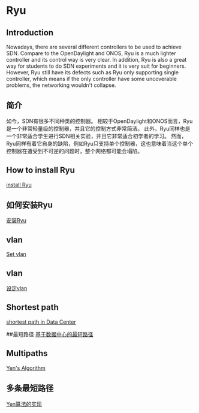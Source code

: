 # Ryu
## Introduction
Nowadays, there are several different controllers to be used to achieve SDN.
Compare to the OpenDaylight and ONOS, Ryu is a much lighter controller and its control way is very clear. 
In addition, Ryu is also a great way for students to do SDN experiments and it is very suit for beginners.
However, Ryu still have its defects such as Ryu only supporting single controller, which means if the only controller have some uncoverable problems, the networking wouldn't collapse.
 
## 简介
如今，SDN有很多不同种类的控制器。
相较于OpenDaylight和ONOS而言，Ryu是一个非常轻量级的控制器，并且它的控制方式非常简洁。
此外，Ryu同样也是一个非常适合学生进行SDN相关实验，并且它非常适合初学者的学习。
然而，Ryu同样有着它自身的缺陷，例如Ryu只支持单个控制器，这也意味着当这个单个控制器在遭受到不可逆的问题时，整个网络都可能会塌陷。

## How to install Ryu
[install Ryu](/ryu/install)

## 如何安装Ryu
[安装Ryu](/ryu/install)

## vlan
[Set vlan](/ryu/vlan)

## vlan
[设定vlan](/ryu/vlan)

## Shortest path
[shortest path in Data Center](/ryu/shortpath)

##最短路径
[基于数据中心的最短路径](/ryu/shortpath)

## Multipaths
[Yen's Algorithm](/ryu/multipath)

## 多条最短路径
[Yen算法的实现](/ryu/multipath)
